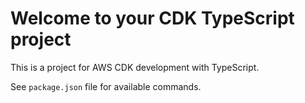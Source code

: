 # Welcome to your CDK TypeScript project

This is a project for AWS CDK development with TypeScript.

See `package.json` file for available commands.
